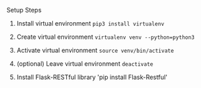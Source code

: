 Setup Steps

1. Install virtual environment `pip3 install virtualenv`
2. Create virtual environment `virtualenv venv --python=python3`
3. Activate virtual environment `source venv/bin/activate`

4. (optional) Leave virtual environment `deactivate`
5. Install Flask-RESTful library 'pip install Flask-Restful'
